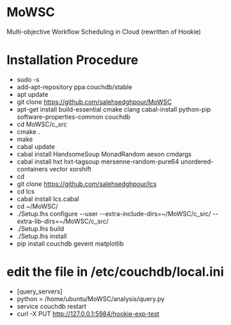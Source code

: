 # MoWSC
Multi-objective Workflow Scheduling in Cloud (rewritten of Hookie)
# Installation Procedure
  - sudo -s
  - add-apt-repository ppa:couchdb/stable
  - apt update
  - git clone https://github.com/salehsedghpour/MoWSC
  - apt-get install build-essential cmake clang cabal-install python-pip software-properties-common couchdb
  - cd MoWSC/c_src
  - cmake .
  - make
  - cabal update
  - cabal install HandsomeSoup MonadRandom aeson cmdargs
  - cabal install hxt hxt-tagsoup mersenne-random-pure64 unordered-containers vector xorshift
  - cd
  - git clone https://github.com/salehsedghpour/lcs
  - cd lcs
  - cabal install lcs.cabal
  - cd ~/MoWSC/
  - ./Setup.lhs configure --user --extra-include-dirs=~/MoWSC/c_src/ --extra-lib-dirs=~/MoWSC/c_src/
  - ./Setup.lhs build
  - ./Setup.lhs install
  - pip install couchdb gevent matplotlib
  # edit the file in /etc/couchdb/local.ini
  - [query_servers]
  - python = /home/ubuntu/MoWSC/analysis/query.py
  - service couchdb restart
  - curl -X PUT http://127.0.0.1:5984/hookie-exp-test





